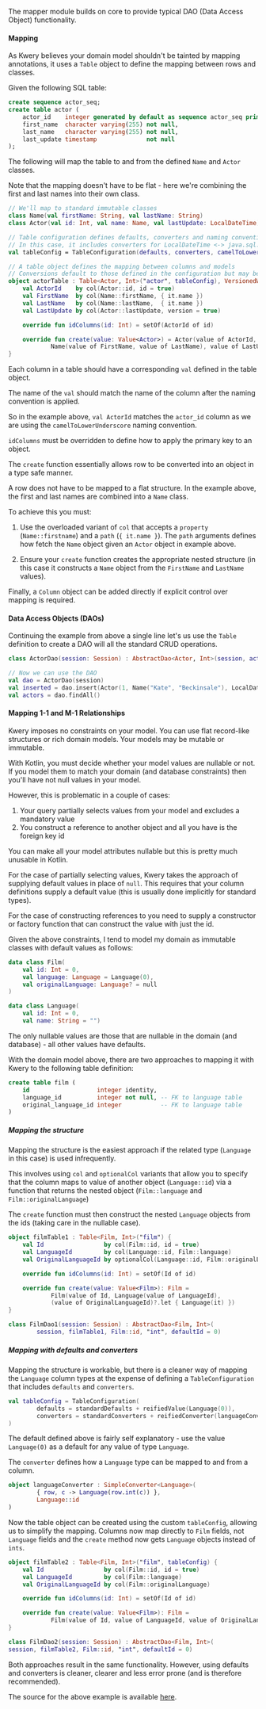 The mapper module builds on core to provide typical DAO (Data Access Object) functionality.

#### Mapping 

As Kwery believes your domain model shouldn't be tainted by mapping annotations,
it uses a `Table` object to define the mapping between rows and classes.

Given the following SQL table:
 
```SQL
create sequence actor_seq;
create table actor (
    actor_id    integer generated by default as sequence actor_seq primary key,
    first_name  character varying(255) not null,
    last_name   character varying(255) not null,
    last_update timestamp              not null
);
```

The following will map the table to and from the defined `Name` and `Actor` classes.

Note that the mapping doesn't have to be flat - here we're combining the first and
last names into their own class.

```kotlin
// We'll map to standard immutable classes
class Name(val firstName: String, val lastName: String)
class Actor(val id: Int, val name: Name, val lastUpdate: LocalDateTime)

// Table configuration defines defaults, converters and naming conventions
// In this case, it includes converters for LocalDateTime <-> java.sql.Timestamp
val tableConfig = TableConfiguration(defaults, converters, camelToLowerUnderscore)

// A table object defines the mapping between columns and models
// Conversions default to those defined in the configuration but may be overridden
object actorTable : Table<Actor, Int>("actor", tableConfig), VersionedWithTimestamp {
    val ActorId    by col(Actor::id, id = true)
    val FirstName  by col(Name::firstName, { it.name })
    val LastName   by col(Name::lastName,  { it.name })
    val LastUpdate by col(Actor::lastUpdate, version = true)

    override fun idColumns(id: Int) = setOf(ActorId of id)

    override fun create(value: Value<Actor>) = Actor(value of ActorId,
            Name(value of FirstName, value of LastName), value of LastUpdate)
}
```

Each column in a table should have a corresponding `val` defined in the table object.

The name of the `val` should match the name of the column after the naming convention
is applied.

So in the example above, `val ActorId` matches the `actor_id` column as we are
using the `camelToLowerUnderscore` naming convention.

`idColumns` must be overridden to define how to apply the primary key to an object.

The `create` function essentially allows row to be converted into an object
in a type safe manner.

A row does not have to be mapped to a flat structure. In the example above,
the first and last names are combined into a `Name` class.

To achieve this you must:

1. Use the overloaded variant of `col` that accepts a `property` (`Name::firstname`) and
 a `path` (`{ it.name }`). The `path` arguments defines how fetch the `Name` object
 given an `Actor` object in example above.

2. Ensure your `create` function creates the appropriate nested structure (in this
 case it constructs a `Name` object from the `FirstName` and `LastName` values).

Finally, a `Column` object can be added directly if explicit control over mapping
is required.

#### Data Access Objects (DAOs)

Continuing the example from above a single line let's us use the `Table` definition to
create a DAO will all the standard CRUD operations.

```kotlin
class ActorDao(session: Session) : AbstractDao<Actor, Int>(session, actorTable, Actor::id)

// Now we can use the DAO
val dao = ActorDao(session)
val inserted = dao.insert(Actor(1, Name("Kate", "Beckinsale"), LocalDateTime.now())
val actors = dao.findAll()
```

#### Mapping 1-1 and M-1 Relationships

Kwery imposes no constraints on your model. You can use flat record-like structures
or rich domain models. Your models may be mutable or immutable.

With Kotlin, you must decide whether your model values are nullable or not. If you model
them to match your domain (and database constraints) then you'll have not null
values in your model.

However, this is problematic in a couple of cases:

1. Your query partially selects values from your model and excludes a mandatory value
2. You construct a reference to another object and all you have is the foreign key id

You can make all your model attributes nullable but this is pretty much unusable in
Kotlin.

For the case of partially selecting values, Kwery takes the approach of supplying
default values in place of `null`. This requires that your column definitions supply
a default value (this is usually done implicitly for standard types).

For the case of constructing references to you need to supply a constructor or
factory function that can construct the value with just the id.

Given the above constraints, I tend to model my domain as immutable classes
with default values as follows:

```kotlin
data class Film(
    val id: Int = 0,
    val language: Language = Language(0),
    val originalLanguage: Language? = null
)

data class Language(
    val id: Int = 0,
    val name: String = "")
```

The only nullable values are those that are nullable in the domain (and database) -
all other values have defaults.

With the domain model above, there are two approaches to mapping it with Kwery to the
following table definition:

```SQL
create table film (
    id                   integer identity,
    language_id          integer not null, -- FK to language table
    original_language_id integer           -- FK to language table
)
```

##### Mapping the structure

Mapping the structure is the easiest approach if the related type (`Language` in this case) is used
infrequently.

This involves using `col` and `optionalCol` variants that allow you to specify that
the column maps to value of another object (`Language::id`) via a function that
returns the nested object (`Film::language` and `Film::originalLanguage`)

The `create` function must then construct the nested `Language` objects from
the ids (taking care in the nullable case).

```kotlin
object filmTable1 : Table<Film, Int>("film") {
    val Id                 by col(Film::id, id = true)
    val LanguageId         by col(Language::id, Film::language)
    val OriginalLanguageId by optionalCol(Language::id, Film::originalLanguage)

    override fun idColumns(id: Int) = setOf(Id of id)

    override fun create(value: Value<Film>): Film =
            Film(value of Id, Language(value of LanguageId),
            (value of OriginalLanguageId)?.let { Language(it) })
}

class FilmDao1(session: Session) : AbstractDao<Film, Int>(
        session, filmTable1, Film::id, "int", defaultId = 0)
```

##### Mapping with defaults and converters

Mapping the structure is workable, but there is a cleaner way of mapping the `Language`
column types at the expense of defining a `TableConfiguration` that includes `defaults` and `converters`.

```kotlin
val tableConfig = TableConfiguration(
        defaults = standardDefaults + reifiedValue(Language(0)),
        converters = standardConverters + reifiedConverter(languageConverter)
)
```

The default defined above is fairly self explanatory - use the value `Language(0)`
as a default for any value of type `Language`.

The `converter` defines how a `Language` type can be mapped to and from a column.

```kotlin
object languageConverter : SimpleConverter<Language>(
        { row, c -> Language(row.int(c)) },
        Language::id
)
```

Now the table object can be created using the custom `tableConfig`, allowing
us to simplify the mapping. Columns now map directly to `Film` fields, not 
`Language` fields and the `create` method now gets `Language` objects instead
of `ints`.
 
```kotlin
object filmTable2 : Table<Film, Int>("film", tableConfig) {
    val Id                 by col(Film::id, id = true)
    val LanguageId         by col(Film::language)
    val OriginalLanguageId by col(Film::originalLanguage)

    override fun idColumns(id: Int) = setOf(Id of id)

    override fun create(value: Value<Film>): Film =
            Film(value of Id, value of LanguageId, value of OriginalLanguageId)
}

class FilmDao2(session: Session) : AbstractDao<Film, Int>(
session, filmTable2, Film::id, "int", defaultId = 0)
```

Both approaches result in the same functionality. However, using defaults and converters
is cleaner, clearer and less error prone (and is therefore recommended).

The source for the above example is available [here](src/test/kotlin/com/github/andrewoma/kwery/mappertest/readme/Readme.kt).